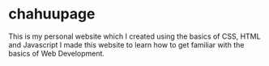 # chahuupage
This is my personal website which I created using the basics of CSS, HTML and Javascript
I made this website to learn how to get familiar with the basics of Web Development.
